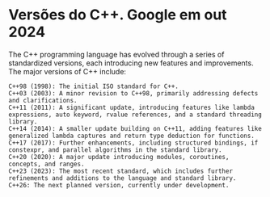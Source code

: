 # Versões do C++. Google em out 2024


The C++ programming language has evolved through a series of standardized versions, each introducing new features and improvements. The major versions of C++ include:

    C++98 (1998): The initial ISO standard for C++.
    C++03 (2003): A minor revision to C++98, primarily addressing defects and clarifications.
    C++11 (2011): A significant update, introducing features like lambda expressions, auto keyword, rvalue references, and a standard threading library.
    C++14 (2014): A smaller update building on C++11, adding features like generalized lambda captures and return type deduction for functions.
    C++17 (2017): Further enhancements, including structured bindings, if constexpr, and parallel algorithms in the standard library.
    C++20 (2020): A major update introducing modules, coroutines, concepts, and ranges.
    C++23 (2023): The most recent standard, which includes further refinements and additions to the language and standard library.
    C++26: The next planned version, currently under development.

